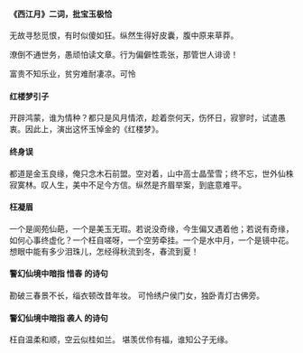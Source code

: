 #### 《西江月》二词，批宝玉极恰
无故寻愁觅恨，有时似傻如狂。纵然生得好皮囊，腹中原来草莽。

潦倒不通世务，愚顽怕读文章。行为偏僻性乖张，那管世人诽谤！

富贵不知乐业，贫穷难耐凄凉。可怜

#### 红楼梦引子
开辟鸿蒙，谁为情种？都只是风月情浓，趁着奈何天，伤怀日，寂寥时，试遣愚衷。因此上，演出这怀玉悼金的《红楼梦》。

#### 终身误
都道是金玉良缘，俺只念木石前盟。空对着，山中高士晶莹雪；终不忘，世外仙株寂寞林。叹人生，美中不足今方信。纵然是齐眉举案，到底意难平。

#### 枉凝眉
一个是阆苑仙葩，一个是美玉无瑕。若说没奇缘，今生偏又遇着他；若说有奇缘，如何心事终虚化？一个枉自嗟呀，一个空劳牵挂。一个是水中月，一个是镜中花。想眼中能有多少泪珠儿，怎经得秋流到冬，春流到夏！

#### 警幻仙境中暗指 惜春 的诗句
勘破三春景不长，缁衣顿改昔年妆。
可怜绣户侯门女，独卧青灯古佛旁。

#### 警幻仙境中暗指 袭人 的诗句
枉自温柔和顺，空云似桂如兰。
堪羡优伶有福，谁知公子无缘。
